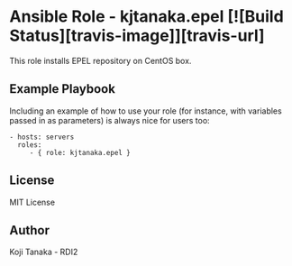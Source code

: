 Ansible Role - kjtanaka.epel [![Build Status][travis-image]][travis-url]
=========================================================================

This role installs EPEL repository on CentOS box.

Example Playbook
----------------

Including an example of how to use your role (for instance, with variables passed in as parameters) is always nice for users too:

    - hosts: servers
      roles:
         - { role: kjtanaka.epel }

License
-------

MIT License

Author
------
Koji Tanaka - RDI2
